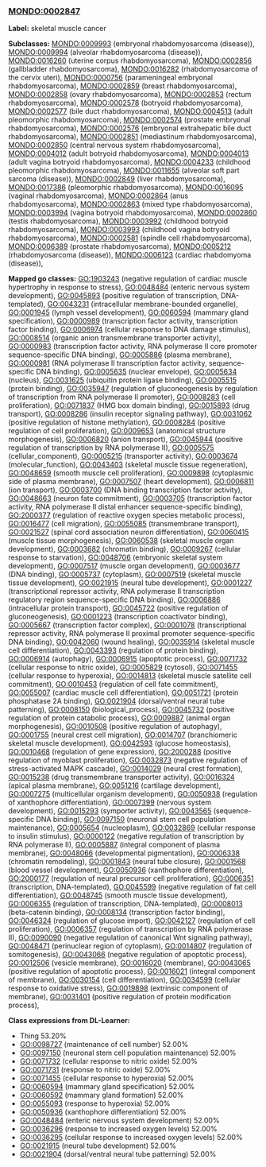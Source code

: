 
### [MONDO:0002847](http://purl.obolibrary.org/obo/MONDO_0002847)
**Label:** skeletal muscle cancer

**Subclasses:** [MONDO:0009993](http://purl.obolibrary.org/obo/MONDO_0009993) (embryonal rhabdomyosarcoma (disease)), [MONDO:0009994](http://purl.obolibrary.org/obo/MONDO_0009994) (alveolar rhabdomyosarcoma (disease)), [MONDO:0016260](http://purl.obolibrary.org/obo/MONDO_0016260) (uterine corpus rhabdomyosarcoma), [MONDO:0002856](http://purl.obolibrary.org/obo/MONDO_0002856) (gallbladder rhabdomyosarcoma), [MONDO:0016282](http://purl.obolibrary.org/obo/MONDO_0016282) (rhabdomyosarcoma of the cervix uteri), [MONDO:0000756](http://purl.obolibrary.org/obo/MONDO_0000756) (parameningeal embryonal rhabdomyosarcoma), [MONDO:0002859](http://purl.obolibrary.org/obo/MONDO_0002859) (breast rhabdomyosarcoma), [MONDO:0002858](http://purl.obolibrary.org/obo/MONDO_0002858) (ovary rhabdomyosarcoma), [MONDO:0002853](http://purl.obolibrary.org/obo/MONDO_0002853) (rectum rhabdomyosarcoma), [MONDO:0002578](http://purl.obolibrary.org/obo/MONDO_0002578) (botryoid rhabdomyosarcoma), [MONDO:0002577](http://purl.obolibrary.org/obo/MONDO_0002577) (bile duct rhabdomyosarcoma), [MONDO:0004513](http://purl.obolibrary.org/obo/MONDO_0004513) (adult pleomorphic rhabdomyosarcoma), [MONDO:0002574](http://purl.obolibrary.org/obo/MONDO_0002574) (prostate embryonal rhabdomyosarcoma), [MONDO:0002576](http://purl.obolibrary.org/obo/MONDO_0002576) (embryonal extrahepatic bile duct rhabdomyosarcoma), [MONDO:0002851](http://purl.obolibrary.org/obo/MONDO_0002851) (mediastinum rhabdomyosarcoma), [MONDO:0002850](http://purl.obolibrary.org/obo/MONDO_0002850) (central nervous system rhabdomyosarcoma), [MONDO:0004012](http://purl.obolibrary.org/obo/MONDO_0004012) (adult botryoid rhabdomyosarcoma), [MONDO:0004013](http://purl.obolibrary.org/obo/MONDO_0004013) (adult vagina botryoid rhabdomyosarcoma), [MONDO:0004233](http://purl.obolibrary.org/obo/MONDO_0004233) (childhood pleomorphic rhabdomyosarcoma), [MONDO:0011655](http://purl.obolibrary.org/obo/MONDO_0011655) (alveolar soft part sarcoma (disease)), [MONDO:0002849](http://purl.obolibrary.org/obo/MONDO_0002849) (liver rhabdomyosarcoma), [MONDO:0017386](http://purl.obolibrary.org/obo/MONDO_0017386) (pleomorphic rhabdomyosarcoma), [MONDO:0016095](http://purl.obolibrary.org/obo/MONDO_0016095) (vaginal rhabdomyosarcoma), [MONDO:0002864](http://purl.obolibrary.org/obo/MONDO_0002864) (anus rhabdomyosarcoma), [MONDO:0002863](http://purl.obolibrary.org/obo/MONDO_0002863) (mixed type rhabdomyosarcoma), [MONDO:0003994](http://purl.obolibrary.org/obo/MONDO_0003994) (vagina botryoid rhabdomyosarcoma), [MONDO:0002860](http://purl.obolibrary.org/obo/MONDO_0002860) (testis rhabdomyosarcoma), [MONDO:0003992](http://purl.obolibrary.org/obo/MONDO_0003992) (childhood botryoid rhabdomyosarcoma), [MONDO:0003993](http://purl.obolibrary.org/obo/MONDO_0003993) (childhood vagina botryoid rhabdomyosarcoma), [MONDO:0002581](http://purl.obolibrary.org/obo/MONDO_0002581) (spindle cell rhabdomyosarcoma), [MONDO:0006389](http://purl.obolibrary.org/obo/MONDO_0006389) (prostate rhabdomyosarcoma), [MONDO:0005212](http://purl.obolibrary.org/obo/MONDO_0005212) (rhabdomyosarcoma (disease)), [MONDO:0006123](http://purl.obolibrary.org/obo/MONDO_0006123) (cardiac rhabdomyoma (disease)), 

**Mapped go classes:** [GO:1903243](http://purl.obolibrary.org/obo/GO_1903243) (negative regulation of cardiac muscle hypertrophy in response to stress), [GO:0048484](http://purl.obolibrary.org/obo/GO_0048484) (enteric nervous system development), [GO:0045893](http://purl.obolibrary.org/obo/GO_0045893) (positive regulation of transcription, DNA-templated), [GO:0043231](http://purl.obolibrary.org/obo/GO_0043231) (intracellular membrane-bounded organelle), [GO:0001945](http://purl.obolibrary.org/obo/GO_0001945) (lymph vessel development), [GO:0060594](http://purl.obolibrary.org/obo/GO_0060594) (mammary gland specification), [GO:0000989](http://purl.obolibrary.org/obo/GO_0000989) (transcription factor activity, transcription factor binding), [GO:0006974](http://purl.obolibrary.org/obo/GO_0006974) (cellular response to DNA damage stimulus), [GO:0008514](http://purl.obolibrary.org/obo/GO_0008514) (organic anion transmembrane transporter activity), [GO:0000983](http://purl.obolibrary.org/obo/GO_0000983) (transcription factor activity, RNA polymerase II core promoter sequence-specific DNA binding), [GO:0005886](http://purl.obolibrary.org/obo/GO_0005886) (plasma membrane), [GO:0000981](http://purl.obolibrary.org/obo/GO_0000981) (RNA polymerase II transcription factor activity, sequence-specific DNA binding), [GO:0005635](http://purl.obolibrary.org/obo/GO_0005635) (nuclear envelope), [GO:0005634](http://purl.obolibrary.org/obo/GO_0005634) (nucleus), [GO:0031625](http://purl.obolibrary.org/obo/GO_0031625) (ubiquitin protein ligase binding), [GO:0005515](http://purl.obolibrary.org/obo/GO_0005515) (protein binding), [GO:0035947](http://purl.obolibrary.org/obo/GO_0035947) (regulation of gluconeogenesis by regulation of transcription from RNA polymerase II promoter), [GO:0008283](http://purl.obolibrary.org/obo/GO_0008283) (cell proliferation), [GO:0071837](http://purl.obolibrary.org/obo/GO_0071837) (HMG box domain binding), [GO:0015893](http://purl.obolibrary.org/obo/GO_0015893) (drug transport), [GO:0008286](http://purl.obolibrary.org/obo/GO_0008286) (insulin receptor signaling pathway), [GO:0031062](http://purl.obolibrary.org/obo/GO_0031062) (positive regulation of histone methylation), [GO:0008284](http://purl.obolibrary.org/obo/GO_0008284) (positive regulation of cell proliferation), [GO:0009653](http://purl.obolibrary.org/obo/GO_0009653) (anatomical structure morphogenesis), [GO:0006820](http://purl.obolibrary.org/obo/GO_0006820) (anion transport), [GO:0045944](http://purl.obolibrary.org/obo/GO_0045944) (positive regulation of transcription by RNA polymerase II), [GO:0005575](http://purl.obolibrary.org/obo/GO_0005575) (cellular_component), [GO:0005215](http://purl.obolibrary.org/obo/GO_0005215) (transporter activity), [GO:0003674](http://purl.obolibrary.org/obo/GO_0003674) (molecular_function), [GO:0043403](http://purl.obolibrary.org/obo/GO_0043403) (skeletal muscle tissue regeneration), [GO:0048659](http://purl.obolibrary.org/obo/GO_0048659) (smooth muscle cell proliferation), [GO:0009898](http://purl.obolibrary.org/obo/GO_0009898) (cytoplasmic side of plasma membrane), [GO:0007507](http://purl.obolibrary.org/obo/GO_0007507) (heart development), [GO:0006811](http://purl.obolibrary.org/obo/GO_0006811) (ion transport), [GO:0003700](http://purl.obolibrary.org/obo/GO_0003700) (DNA binding transcription factor activity), [GO:0048663](http://purl.obolibrary.org/obo/GO_0048663) (neuron fate commitment), [GO:0003705](http://purl.obolibrary.org/obo/GO_0003705) (transcription factor activity, RNA polymerase II distal enhancer sequence-specific binding), [GO:2000377](http://purl.obolibrary.org/obo/GO_2000377) (regulation of reactive oxygen species metabolic process), [GO:0016477](http://purl.obolibrary.org/obo/GO_0016477) (cell migration), [GO:0055085](http://purl.obolibrary.org/obo/GO_0055085) (transmembrane transport), [GO:0021527](http://purl.obolibrary.org/obo/GO_0021527) (spinal cord association neuron differentiation), [GO:0060415](http://purl.obolibrary.org/obo/GO_0060415) (muscle tissue morphogenesis), [GO:0060538](http://purl.obolibrary.org/obo/GO_0060538) (skeletal muscle organ development), [GO:0003682](http://purl.obolibrary.org/obo/GO_0003682) (chromatin binding), [GO:0009267](http://purl.obolibrary.org/obo/GO_0009267) (cellular response to starvation), [GO:0048706](http://purl.obolibrary.org/obo/GO_0048706) (embryonic skeletal system development), [GO:0007517](http://purl.obolibrary.org/obo/GO_0007517) (muscle organ development), [GO:0003677](http://purl.obolibrary.org/obo/GO_0003677) (DNA binding), [GO:0005737](http://purl.obolibrary.org/obo/GO_0005737) (cytoplasm), [GO:0007519](http://purl.obolibrary.org/obo/GO_0007519) (skeletal muscle tissue development), [GO:0021915](http://purl.obolibrary.org/obo/GO_0021915) (neural tube development), [GO:0001227](http://purl.obolibrary.org/obo/GO_0001227) (transcriptional repressor activity, RNA polymerase II transcription regulatory region sequence-specific DNA binding), [GO:0006886](http://purl.obolibrary.org/obo/GO_0006886) (intracellular protein transport), [GO:0045722](http://purl.obolibrary.org/obo/GO_0045722) (positive regulation of gluconeogenesis), [GO:0001223](http://purl.obolibrary.org/obo/GO_0001223) (transcription coactivator binding), [GO:0005667](http://purl.obolibrary.org/obo/GO_0005667) (transcription factor complex), [GO:0001078](http://purl.obolibrary.org/obo/GO_0001078) (transcriptional repressor activity, RNA polymerase II proximal promoter sequence-specific DNA binding), [GO:0042060](http://purl.obolibrary.org/obo/GO_0042060) (wound healing), [GO:0035914](http://purl.obolibrary.org/obo/GO_0035914) (skeletal muscle cell differentiation), [GO:0043393](http://purl.obolibrary.org/obo/GO_0043393) (regulation of protein binding), [GO:0006914](http://purl.obolibrary.org/obo/GO_0006914) (autophagy), [GO:0006915](http://purl.obolibrary.org/obo/GO_0006915) (apoptotic process), [GO:0071732](http://purl.obolibrary.org/obo/GO_0071732) (cellular response to nitric oxide), [GO:0005829](http://purl.obolibrary.org/obo/GO_0005829) (cytosol), [GO:0071455](http://purl.obolibrary.org/obo/GO_0071455) (cellular response to hyperoxia), [GO:0014813](http://purl.obolibrary.org/obo/GO_0014813) (skeletal muscle satellite cell commitment), [GO:0010453](http://purl.obolibrary.org/obo/GO_0010453) (regulation of cell fate commitment), [GO:0055007](http://purl.obolibrary.org/obo/GO_0055007) (cardiac muscle cell differentiation), [GO:0051721](http://purl.obolibrary.org/obo/GO_0051721) (protein phosphatase 2A binding), [GO:0021904](http://purl.obolibrary.org/obo/GO_0021904) (dorsal/ventral neural tube patterning), [GO:0008150](http://purl.obolibrary.org/obo/GO_0008150) (biological_process), [GO:0045732](http://purl.obolibrary.org/obo/GO_0045732) (positive regulation of protein catabolic process), [GO:0009887](http://purl.obolibrary.org/obo/GO_0009887) (animal organ morphogenesis), [GO:0010508](http://purl.obolibrary.org/obo/GO_0010508) (positive regulation of autophagy), [GO:0001755](http://purl.obolibrary.org/obo/GO_0001755) (neural crest cell migration), [GO:0014707](http://purl.obolibrary.org/obo/GO_0014707) (branchiomeric skeletal muscle development), [GO:0042593](http://purl.obolibrary.org/obo/GO_0042593) (glucose homeostasis), [GO:0010468](http://purl.obolibrary.org/obo/GO_0010468) (regulation of gene expression), [GO:2000288](http://purl.obolibrary.org/obo/GO_2000288) (positive regulation of myoblast proliferation), [GO:0032873](http://purl.obolibrary.org/obo/GO_0032873) (negative regulation of stress-activated MAPK cascade), [GO:0014029](http://purl.obolibrary.org/obo/GO_0014029) (neural crest formation), [GO:0015238](http://purl.obolibrary.org/obo/GO_0015238) (drug transmembrane transporter activity), [GO:0016324](http://purl.obolibrary.org/obo/GO_0016324) (apical plasma membrane), [GO:0051216](http://purl.obolibrary.org/obo/GO_0051216) (cartilage development), [GO:0007275](http://purl.obolibrary.org/obo/GO_0007275) (multicellular organism development), [GO:0050938](http://purl.obolibrary.org/obo/GO_0050938) (regulation of xanthophore differentiation), [GO:0007399](http://purl.obolibrary.org/obo/GO_0007399) (nervous system development), [GO:0015293](http://purl.obolibrary.org/obo/GO_0015293) (symporter activity), [GO:0043565](http://purl.obolibrary.org/obo/GO_0043565) (sequence-specific DNA binding), [GO:0097150](http://purl.obolibrary.org/obo/GO_0097150) (neuronal stem cell population maintenance), [GO:0005654](http://purl.obolibrary.org/obo/GO_0005654) (nucleoplasm), [GO:0032869](http://purl.obolibrary.org/obo/GO_0032869) (cellular response to insulin stimulus), [GO:0000122](http://purl.obolibrary.org/obo/GO_0000122) (negative regulation of transcription by RNA polymerase II), [GO:0005887](http://purl.obolibrary.org/obo/GO_0005887) (integral component of plasma membrane), [GO:0048066](http://purl.obolibrary.org/obo/GO_0048066) (developmental pigmentation), [GO:0006338](http://purl.obolibrary.org/obo/GO_0006338) (chromatin remodeling), [GO:0001843](http://purl.obolibrary.org/obo/GO_0001843) (neural tube closure), [GO:0001568](http://purl.obolibrary.org/obo/GO_0001568) (blood vessel development), [GO:0050936](http://purl.obolibrary.org/obo/GO_0050936) (xanthophore differentiation), [GO:2000177](http://purl.obolibrary.org/obo/GO_2000177) (regulation of neural precursor cell proliferation), [GO:0006351](http://purl.obolibrary.org/obo/GO_0006351) (transcription, DNA-templated), [GO:0045599](http://purl.obolibrary.org/obo/GO_0045599) (negative regulation of fat cell differentiation), [GO:0048745](http://purl.obolibrary.org/obo/GO_0048745) (smooth muscle tissue development), [GO:0006355](http://purl.obolibrary.org/obo/GO_0006355) (regulation of transcription, DNA-templated), [GO:0008013](http://purl.obolibrary.org/obo/GO_0008013) (beta-catenin binding), [GO:0008134](http://purl.obolibrary.org/obo/GO_0008134) (transcription factor binding), [GO:0046324](http://purl.obolibrary.org/obo/GO_0046324) (regulation of glucose import), [GO:0042127](http://purl.obolibrary.org/obo/GO_0042127) (regulation of cell proliferation), [GO:0006357](http://purl.obolibrary.org/obo/GO_0006357) (regulation of transcription by RNA polymerase II), [GO:0090090](http://purl.obolibrary.org/obo/GO_0090090) (negative regulation of canonical Wnt signaling pathway), [GO:0048471](http://purl.obolibrary.org/obo/GO_0048471) (perinuclear region of cytoplasm), [GO:0014807](http://purl.obolibrary.org/obo/GO_0014807) (regulation of somitogenesis), [GO:0043066](http://purl.obolibrary.org/obo/GO_0043066) (negative regulation of apoptotic process), [GO:0012506](http://purl.obolibrary.org/obo/GO_0012506) (vesicle membrane), [GO:0016020](http://purl.obolibrary.org/obo/GO_0016020) (membrane), [GO:0043065](http://purl.obolibrary.org/obo/GO_0043065) (positive regulation of apoptotic process), [GO:0016021](http://purl.obolibrary.org/obo/GO_0016021) (integral component of membrane), [GO:0030154](http://purl.obolibrary.org/obo/GO_0030154) (cell differentiation), [GO:0034599](http://purl.obolibrary.org/obo/GO_0034599) (cellular response to oxidative stress), [GO:0019898](http://purl.obolibrary.org/obo/GO_0019898) (extrinsic component of membrane), [GO:0031401](http://purl.obolibrary.org/obo/GO_0031401) (positive regulation of protein modification process), 

**Class expressions from DL-Learner:**

- Thing 53.20%
- [GO:0098727](http://purl.obolibrary.org/obo/GO_0098727) (maintenance of cell number) 52.00%
- [GO:0097150](http://purl.obolibrary.org/obo/GO_0097150) (neuronal stem cell population maintenance) 52.00%
- [GO:0071732](http://purl.obolibrary.org/obo/GO_0071732) (cellular response to nitric oxide) 52.00%
- [GO:0071731](http://purl.obolibrary.org/obo/GO_0071731) (response to nitric oxide) 52.00%
- [GO:0071455](http://purl.obolibrary.org/obo/GO_0071455) (cellular response to hyperoxia) 52.00%
- [GO:0060594](http://purl.obolibrary.org/obo/GO_0060594) (mammary gland specification) 52.00%
- [GO:0060592](http://purl.obolibrary.org/obo/GO_0060592) (mammary gland formation) 52.00%
- [GO:0055093](http://purl.obolibrary.org/obo/GO_0055093) (response to hyperoxia) 52.00%
- [GO:0050936](http://purl.obolibrary.org/obo/GO_0050936) (xanthophore differentiation) 52.00%
- [GO:0048484](http://purl.obolibrary.org/obo/GO_0048484) (enteric nervous system development) 52.00%
- [GO:0036296](http://purl.obolibrary.org/obo/GO_0036296) (response to increased oxygen levels) 52.00%
- [GO:0036295](http://purl.obolibrary.org/obo/GO_0036295) (cellular response to increased oxygen levels) 52.00%
- [GO:0021915](http://purl.obolibrary.org/obo/GO_0021915) (neural tube development) 52.00%
- [GO:0021904](http://purl.obolibrary.org/obo/GO_0021904) (dorsal/ventral neural tube patterning) 52.00%


